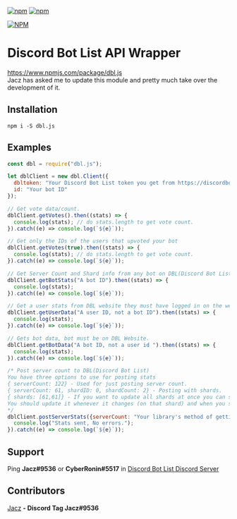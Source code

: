[![npm](https://img.shields.io/npm/v/npm.svg)](https://www.npmjs.com/package/dbl.js)
[![npm](https://img.shields.io/npm/dt/dbl.js.svg?maxAge=3600)](https://www.npmjs.com/package/dbl.js)

[![NPM](https://nodei.co/npm/dbl.js.png?downloads=true&downloadRank=true&stars=true)](https://nodei.co/npm/dbl.js/)

# Discord Bot List API Wrapper 

https://www.npmjs.com/package/dbl.js  
Jacz has asked me to update this module and pretty much take over the development of it.

## Installation
```npm i -S dbl.js```

## Examples
```js
const dbl = require("dbl.js");

let dblClient = new dbl.Client({
  dbltoken: "Your Discord Bot List token you get from https://discordbots.org/api/docs",
  id: "Your bot ID"
});

// Get vote data/count.
dblClient.getVotes().then((stats) => {
  console.log(stats); // do stats.length to get vote count.
}).catch((e) => console.log(`${e}`));

// Get only the IDs of the users that upvoted your bot
dblClient.getVotes(true).then((stats) => {
  console.log(stats); // do stats.length to get vote count.
}).catch((e) => console.log(`${e}`));

// Get Server Count and Shard info from any bot on DBL(Discord Bot List).
dblClient.getBotStats("A bot ID").then((stats) => {
  console.log(stats);
}).catch((e) => console.log(`${e}`));

// Get a user stats from DBL website they must have logged in on the website before.
dblClient.getUserData("A user ID, not a bot ID").then((stats) => {
  console.log(stats);
}).catch((e) => console.log(`${e}`));

// Gets bot data, bot must be on DBL Website.
dblClient.getBotData("A bot ID, not a user id ").then((stats) => {
  console.log(stats);
}).catch((e) => console.log(`${e}`));

/* Post server count to DBL(Discord Bot List) 
You have three options to use for posting stats
{ serverCount: 122} - Used for just posting server count.
{ serverCount: 61, shardID: 0, shardCount: 2} - Posting with shards.
{ shards: [61,61]} - If you want to update all shards at once you can send an array.
You should update it whenever it changes (on that shard) and when you start your bot/shard. When one shard changes, you shouldn't have to post server count for all of your shards every time.
*/
dblClient.postServerStats({serverCount: "Your library's method of getting guilds size/count"}).then((stats) => {
  console.log("Stats sent, No errors.");
}).catch((e) => console.log(`${e}`));
```


## Support 
Ping **Jacz#9536** or **CyberRonin#5517** in [Discord Bot List Discord Server](https://discord.gg/Gkx6rNQ)

## Contributors
[Jacz](https://github.com/MrJacz) **- Discord Tag Jacz#9536**